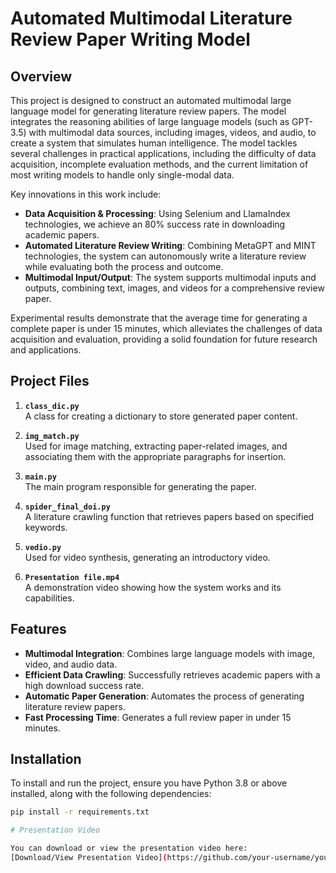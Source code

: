 # Automated Multimodal Literature Review Paper Writing Model

## Overview

This project is designed to construct an automated multimodal large language model for generating literature review papers. The model integrates the reasoning abilities of large language models (such as GPT-3.5) with multimodal data sources, including images, videos, and audio, to create a system that simulates human intelligence. The model tackles several challenges in practical applications, including the difficulty of data acquisition, incomplete evaluation methods, and the current limitation of most writing models to handle only single-modal data.

Key innovations in this work include:
- **Data Acquisition & Processing**: Using Selenium and LlamaIndex technologies, we achieve an 80% success rate in downloading academic papers.
- **Automated Literature Review Writing**: Combining MetaGPT and MINT technologies, the system can autonomously write a literature review while evaluating both the process and outcome.
- **Multimodal Input/Output**: The system supports multimodal inputs and outputs, combining text, images, and videos for a comprehensive review paper.

Experimental results demonstrate that the average time for generating a complete paper is under 15 minutes, which alleviates the challenges of data acquisition and evaluation, providing a solid foundation for future research and applications.

## Project Files

1. **`class_dic.py`**  
   A class for creating a dictionary to store generated paper content.

2. **`img_match.py`**  
   Used for image matching, extracting paper-related images, and associating them with the appropriate paragraphs for insertion.

3. **`main.py`**  
   The main program responsible for generating the paper.

4. **`spider_final_doi.py`**  
   A literature crawling function that retrieves papers based on specified keywords.

5. **`vedio.py`**  
   Used for video synthesis, generating an introductory video.

6. **`Presentation file.mp4`**  
   A demonstration video showing how the system works and its capabilities.

## Features

- **Multimodal Integration**: Combines large language models with image, video, and audio data.
- **Efficient Data Crawling**: Successfully retrieves academic papers with a high download success rate.
- **Automatic Paper Generation**: Automates the process of generating literature review papers.
- **Fast Processing Time**: Generates a full review paper in under 15 minutes.

## Installation

To install and run the project, ensure you have Python 3.8 or above installed, along with the following dependencies:

```bash
pip install -r requirements.txt

# Presentation Video

You can download or view the presentation video here:  
[Download/View Presentation Video](https://github.com/your-username/your-repository/raw/main/Presentation%20file.mp4)

